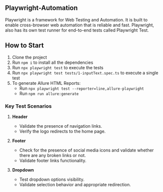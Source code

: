 ## Playwright-Automation
Playwright is a framework for Web Testing and Automation. It is built to enable cross-browser web automation that is reliable and fast. Playwright, also has its own test runner for end-to-end tests called Playwright Test.
## How to Start
1. Clone the project
2. Run `npm i` to install all the dependencies
3. Run `npx playwright test` to execute the tests
4. Run `npx playwright test tests/1-inputText.spec.ts` to execute a single test
5. To generate Allure HTML Reports:
   - Run `npx playwright test --reporter=line,allure-playwright`
   - Run `npm run allure:generate`

### Key Test Scenarios

1. **Header**
   - Validate the presence of navigation links.
   - Verify the logo redirects to the home page.

2. **Footer**
   - Check for the presence of social media icons and validate whether there are any broken links or not.
   - Validate footer links functionality.

3. **Dropdown**
   - Test dropdown options visibility.
   - Validate selection behavior and appropriate redirection.
